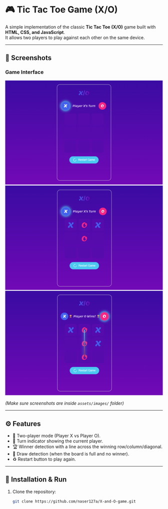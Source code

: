 # 🎮 Tic Tac Toe Game (X/O)

A simple implementation of the classic **Tic Tac Toe (X/O)** game built with **HTML, CSS, and JavaScript**.  
It allows two players to play against each other on the same device.

---

## 📸 Screenshots

### Game Interface
![Game Screenshot](images/one.png)
![Game Screenshot](images/two.png)
![Game Screenshot](images/three.png)

*(Make sure screenshots are inside `assets/images/` folder)*

---

## ⚙️ Features
- 🎯 Two-player mode (Player X vs Player O).
- 🔄 Turn indicator showing the current player.
- 🏆 Winner detection with a line across the winning row/column/diagonal.
- 🤝 Draw detection (when the board is full and no winner).
- ♻️ Restart button to play again.

---

## 🚀 Installation & Run

1. Clone the repository:
   ```bash
   git clone https://github.com/naser127a/X-and-O-game.git
